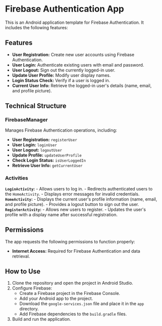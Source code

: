 # Firebase Authentication App

This is an Android application template for Firebase Authentication. It includes the following features:

## Features

- **User Registration:** Create new user accounts using Firebase Authentication.
- **User Login:** Authenticate existing users with email and password.
- **User Logout:** Sign out the currently logged-in user.
- **Update User Profile:** Modify user display names.
- **Login Status Check:** Verify if a user is logged in.
- **Current User Info:** Retrieve the logged-in user's details (name, email, and profile picture).

## Technical Structure

### FirebaseManager

Manages Firebase Authentication operations, including:

- **User Registration:** `registerUser`
- **User Login:** `loginUser`
- **User Logout:** `logoutUser`
- **Update Profile:** `updateUserProfile`
- **Check Login Status:** `isUserLoggedIn`
- **Retrieve User Info:** `getCurrentUser`

### Activities

**`LoginActivity`:**
    - Allows users to log in.
    - Redirects authenticated users to the `HomeActivity`.
    - Displays error messages for invalid credentials.
**`HomeActivity`:**
    - Displays the current user's profile information (name, email, and profile picture).
    - Provides a logout button to sign out the user.
**`RegisterActivity`:**
    - Allows new users to register.
    - Updates the user's profile with a display name after successful registration.

## Permissions

The app requests the following permissions to function properly:

- **Internet Access:** Required for Firebase Authentication and data retrieval.

## How to Use

1. Clone the repository and open the project in Android Studio.
2. Configure Firebase:
    - Create a Firebase project in the Firebase Console.
    - Add your Android app to the project.
    - Download the `google-services.json` file and place it in the `app` directory.
    - Add Firebase dependencies to the `build.gradle` files.
3. Build and run the application.
   
